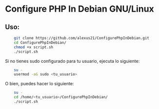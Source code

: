 # Configure PHP In Debian GNU/Linux

## Uso:
```bash
    git clone https://github.com/alexus21/ConfigurePhpInDebian.git
    cd ConfigurePhpInDebian/
    chmod +x script.sh
    ./script.sh
```

Si no tienes sudo configurado para tu usuario, ejecuta lo siguiente:
```bash
    su -
    usermod -aG sudo <tu_usuario>
```

O bien, puedes hacer lo siguiente:
```bash
    su -
    cd /home/<tu_usuario>/ConfigurePhpInDebian/
    ./script.sh
```
